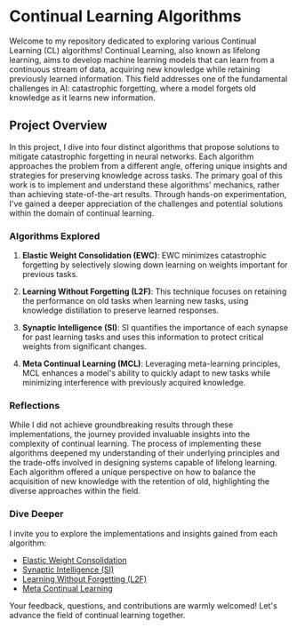 # Continual Learning Algorithms

Welcome to my repository dedicated to exploring various Continual Learning (CL) algorithms! Continual Learning, also known as lifelong learning, aims to develop machine learning models that can learn from a continuous stream of data, acquiring new knowledge while retaining previously learned information. This field addresses one of the fundamental challenges in AI: catastrophic forgetting, where a model forgets old knowledge as it learns new information.

## Project Overview

In this project, I dive into four distinct algorithms that propose solutions to mitigate catastrophic forgetting in neural networks. Each algorithm approaches the problem from a different angle, offering unique insights and strategies for preserving knowledge across tasks. The primary goal of this work is to implement and understand these algorithms' mechanics, rather than achieving state-of-the-art results. Through hands-on experimentation, I've gained a deeper appreciation of the challenges and potential solutions within the domain of continual learning.

### Algorithms Explored

1. __Elastic Weight Consolidation (EWC)__: EWC minimizes catastrophic forgetting by selectively slowing down learning on weights important for previous tasks.

2. __Learning Without Forgetting (L2F)__: This technique focuses on retaining the performance on old tasks when learning new tasks, using knowledge distillation to preserve learned responses.

3. __Synaptic Intelligence (SI)__: SI quantifies the importance of each synapse for past learning tasks and uses this information to protect critical weights from significant changes.

4. __Meta Continual Learning (MCL)__: Leveraging meta-learning principles, MCL enhances a model's ability to quickly adapt to new tasks while minimizing interference with previously acquired knowledge.

### Reflections

While I did not achieve groundbreaking results through these implementations, the journey provided invaluable insights into the complexity of continual learning. The process of implementing these algorithms deepened my understanding of their underlying principles and the trade-offs involved in designing systems capable of lifelong learning. Each algorithm offered a unique perspective on how to balance the acquisition of new knowledge with the retention of old, highlighting the diverse approaches within the field.

### Dive Deeper

I invite you to explore the implementations and insights gained from each algorithm:

* [Elastic Weight Consolidation](description\ewc.md)
* [Synaptic Intelligence (SI)](description\si.md)
* [Learning Without Forgetting (L2F)](description\l2f.md)
* [Meta Continual Learning](description\meta_continual_learning.md)

Your feedback, questions, and contributions are warmly welcomed! Let's advance the field of continual learning together.